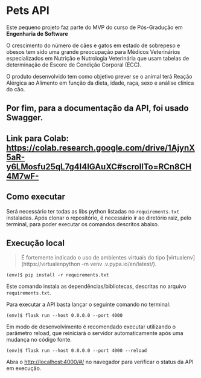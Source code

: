 # Pets API

Este pequeno projeto faz parte do MVP do curso de Pós-Gradução em **Engenharia de Software** 

O crescimento do número de cães e gatos em estado de sobrepeso e obesos tem sido uma grande preocupação para Médicos Veterinários especializados em Nutrição e Nutrologia Veterinária que usam tabelas de determinação de Escore de Condição Corporal (ECC).

O produto desenvolvido tem como objetivo prever se o animal terá Reação Alérgica ao Alimento em função da dieta, idade, raça, sexo e análise clínica do cão.

Por fim, para a documentação da API, foi usado Swagger.
---
## Link para Colab: https://colab.research.google.com/drive/1AjynX5aR-y6LMosfu25qL7g4I4IGAuXC#scrollTo=RCn8CH4M7wF-

## Como executar 

Será necessário ter todas as libs python listadas no `requirements.txt` instaladas.
Após clonar o repositório, é necessário ir ao diretório raiz, pelo terminal, para poder executar os comandos descritos abaixo.

## Execução local

> É fortemente indicado o uso de ambientes virtuais do tipo [virtualenv](https://virtualenpython -m venv .v.pypa.io/en/latest/).

```
(env)$ pip install -r requirements.txt
```

Este comando instala as dependências/bibliotecas, descritas no arquivo `requirements.txt`.

Para executar a API basta lançar o seguinte comando no terminal:

```
(env)$ flask run --host 0.0.0.0 --port 4000
```

Em modo de desenvolvimento é recomendado executar utilizando o parâmetro reload, que reiniciará o servidor
automaticamente após uma mudança no código fonte. 

```
(env)$ flask run --host 0.0.0.0 --port 4000 --reload
```

Abra o [http://localhost:4000/#/](http://localhost:4000/#/) no navegador para verificar o status da API em execução.

